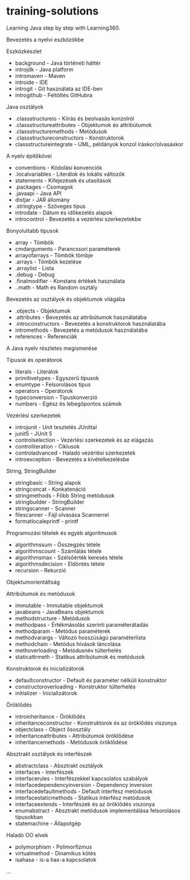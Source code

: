 # training-solutions

Learning Java step by step with Learning360.

Bevezetés a nyelvi eszközökbe

Eszközkészlet

- background - Java történeti háttér
- introjdk - Java platform
- intromaven - Maven
- introide - IDE
- introgit - Git használata az IDE-ben
- introgithub - Feltöltés GitHubra

Java osztályok

-  .classstructureio - Kiírás és beolvasás konzolról
-  .classstructureattributes - Objektumok és attribútumok
-  .classstructuremethods - Metódusok
-  .classstructureconstructors - Konstruktorok
-  classstructureintegrate - UML, példányok konzol íráskor/olvasáskor

A nyelv építőkövei

- conventions - Kódolási konvenciók
- .localvariables - Literálok és lokális változók
- statements - Kifejezések és utasítások
- .packages - Csomagok
- .javaapi - Java API
- distjar - JAR állomány
- .stringtype - Szöveges típus
- introdate - Dátum és időkezelés alapok
- introcontrol - Bevezetés a vezérlési szerkezetekbe

Bonyolultabb típusok

- array - Tömbök
- cmdarguments - Parancssori paraméterek
- arrayofarrays - Tömbök tömbje
- .arrays - Tömbök kezelése
- .arraylist - Lista
- .debug - Debug
- .finalmodifier - Konstans értékek használata
- ..math - Math és Random osztály

Bevezetés az osztályok és objektumok világába

- .objects - Objektumok
- .attributes - Bevezetés az attribútumok használatába
- .introconstructors - Bevezetés a konstruktorok használatába
- intromethods - Bevezetés a metódusok használatába
- references - Referenciák


A Java nyelv részletes megismerése

Típusok és operátorok

- literals - Literálok
- primitivetypes - Egyszerű típusok
- enumtype - Felsorolásos típus
- operators - Operátorok
- typeconversion - Típuskonverzió
- numbers - Egész és lebegőpontos számok

Vezérlési szerkezetek

- introjunit - Unit tesztelés JUnittal
- junit5 - JUnit 5
- controlselection - Vezérlési szerkezetek és az elágazás
- controliteration - Ciklusok
- controladvanced - Haladó vezérlési szerkezetek
- introexception - Bevezetés a kivételkezelésbe

String, StringBuilder

- stringbasic - String alapok
- stringconcat - Konkatenáció
- stringmethods - Főbb String metódusok
- stringbuilder - StringBuilder
- stringscanner - Scanner
- filescanner - Fájl olvasása Scannerrel
- formatlocaleprintf - printf

Programozási tételek és egyéb algoritmusok

- algorithmssum - Összegzés tétele
- algorithmscount - Számlálás tétele
- algorithmsmax - Szélsőérték keresés tétele
- algorithmsdecision - Eldöntés tétele
- recursion - Rekurzió


Objektumorientáltság

Attribútumok és metódusok

- immutable - Immutable objektumok
- javabeans - JavaBeans objektumok
- methodstructure - Metódusok
- methodpass - Értékmásolás szerinti paraméterátadás
- methodparam - Metódus paraméterek
- methodvarargs - Változó hosszúságú paraméterlista
- methodchain - Metódus hívások láncolása
- methoverloading - Metódusnév túlterhelés
- staticattrmeth - Statikus attribútumok és metódusok

Konstruktorok és inicializátorok

- defaultconstructor - Default és paraméter nélküli konstruktor
- constructoroverloading - Konstruktor túlterhelés
- initializer - Inicializátorok

Öröklődés

- introinheritance - Öröklődés
- inheritanceconstructor - Konstruktorok és az öröklődés viszonya
- objectclass - Object ősosztály
- inheritanceattributes - Attribútumok öröklődése
- inheritancemethods - Metódusok öröklődése

Absztrakt osztályok és interfészek

- abstractclass - Absztrakt osztályok
- interfaces - Interfészek
- interfacerules - Interfészekkel kapcsolatos szabályok
- interfacedependencyinversion - Dependency inversion
- interfacedefaultmethods - Default interfész metódusok
- interfacestaticmethods - Statikus interfész metódusok
- interfaceextends - Interfészek és az öröklődés viszonya
- enumabstract - Absztrakt metódusok implementálása felsorolásos típusokban
- statemachine - Állapotgép

Haladó OO elvek

- polymorphism - Polimorfizmus
- virtualmethod - Dinamikus kötés
- isahasa - is-a has-a kapcsolatok

... 

